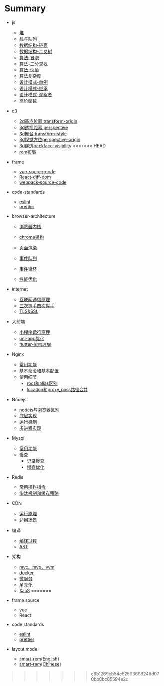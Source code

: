 # Summary

- js
  - [堆](js/dui.md)
  - [栈与队列](js/zhan.md)
  - [数据结构-链表](js/lianbiao.md)
  - [数据结构-二叉树](js/erchashu.md)
  - [算法-冒泡](js/bubble.md)
  - [算法-二分查找](js/half-lookup.md)
  - [算法-快排](js/kuaipai.md)
  - [算法复杂度](js/complexity.md)
  - [设计模式-单例](js/unique.md)
  - [设计模式-继承](js/inherit.md)
  - [设计模式-观察者](js/observer.md)
  - [高阶函数](js/gaojie.md)
- c3
  - [2d基点位置 transform-origin](c3/transform-origin.md)
  - [3d透视距离 perspective](c3/perspective.md)
  - [3d舞台 transform-style](c3/transform-style.md)
  - [3d视觉方位perspective-origin](c3/perspective-origin.md)
  - [3d穿透backface-visibility](c3/backface-visibility.md)
<<<<<<< HEAD
  - [rem布局](c3/smart-rem.md)
- frame
  - [vue-source-code](http://localhost:8081/vue-design/zh/essence-of-comp.html)
  - [React-diff-dom](js/react-diff-dom.md)
  - [webpack-source-code](frame-source/webpack.md)

- code-standards
  - [eslint](code_standard/eslint.md)
  - [prettier](code_standard/prettier.md)

- browser-architecture

  - [浏览器内核](js/browserneihe.md)

  - [chrome架构](js/browser.md)

  - [页面渲染](js/page-render.md)
  - [事件队列](js/event-queue.md)
  - [事件循环](js/event-loop.md)
  - [性能优化](js/performace-optimizition.md)

- internet
  - [互联网通信原理](js/internet.md)
  - [三次握手四次挥手](js/tcp.md)
  - [TLS&SSL](js/TLS&SSL.md)

- 大前端
  - [小程序运行原理](js/xiaochengxu.md)
  - [uni-app优化](js/uni-app.md)
  - [flutter-架构理解](js/flutter.md)

- Nginx
  - [常用功能](js/nginx-base.md)
  - [基本命令和基本配置](js/nginx-set.md)
  - 使用细节
    - [root和alias区别](js/root-alias.md)
    - [location和proxy_pass路径合并](js/proxy_pass.md)

- Nodejs
  - [nodejs与浏览器区别](js/nodequbie.md)
  - [底层实现](js/nodejiagou.md)
  - [运行机制](js/nodequdong.md)
  - [多进程实现](js/duojincheng.md)
- Mysql
  - [常用功能](mysql-base.md)
  - 慢查
    - [记录慢查](js/mancha.md)
    - [慢查优化](js/manchayouhua.md)
- Redis
  - [常用操作指令](js/redis-op.md)
  - [淘汰机制和缓存策略](js/redistaotai.md)

- CDN
  - [运行原理](js/cnd-yuanli.md)
  - [适用场景](js/cdn-shiyong.md)

- 编译
  - [编译过程](js/bianyi.md)
  - [AST](js/js-ast.md)

- 架构
  - [mvc、mvp、vvm](js/mvvm.md)
  - [docker](js/docker.md)
  - [微服务](js/weifuwu.md)
  - [单元化](js/danyuanhua.md)
  - [XaaS](js/xaas.md)
=======
- frame source
  - [vue](frame-source/vue.md)
  - [React](frame-source/react.md)
  
- code standards
  - [eslint](code_standard/eslint.md)
  - [prettier](code_standard/prettier.md)

- layout mode
  - [smart-rem(English)](layout/smart-rem.md)
  - [smart-rem(Chinese)](layout/smart-rem-cn.md)
>>>>>>> c8b1269cb54e52593698248d070bb8bc85594e2c
